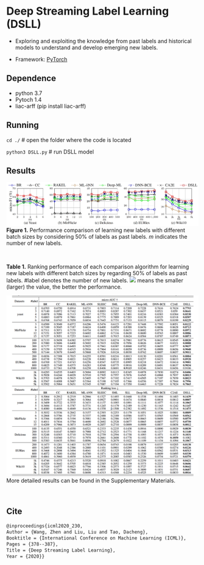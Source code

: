 # Deep Streaming Label Learning (DSLL)

- Exploring and exploiting the knowledge from past labels and historical models to understand and develop emerging new labels.

- Framework: [PyTorch](https://pytorch.org/)

 
## Dependence

- python 3.7
- Pytoch 1.4
- liac-arff (pip install liac-arff)

## Running
`cd ./`    # open the folder where the code is located

`python3 DSLL.py`   # run DSLL model

## Results
![image](https://github.com/DSLLcode/DSLL/blob/master/results/Figure1.jpg)
**Figure 1.** Performance comparison of learning new labels with different batch sizes by considering 50\% of labels as past labels. *m* indicates the number of new labels.

<br/> 


**Table 1.** Ranking performance of each comparison algorithm for learning new labels with different batch sizes by regarding 50\% of labels as past labels. \#label denotes the number of new labels. ![](http://latex.codecogs.com/gif.latex?%20\downarrow(\uparrow)) 
means the smaller (larger) the value, the better the performance. 

![image](https://github.com/DSLLcode/DSLL/blob/master/results/Table1.png)
<br/> 
More detailed results can be found in the Supplementary Materials.

<br/> 

## Cite

```
@inproceedings{icml2020_230,
Author = {Wang, Zhen and Liu, Liu and Tao, Dacheng},
Booktitle = {International Conference on Machine Learning (ICML)},
Pages = {378--387},
Title = {Deep Streaming Label Learning},
Year = {2020}}
```
